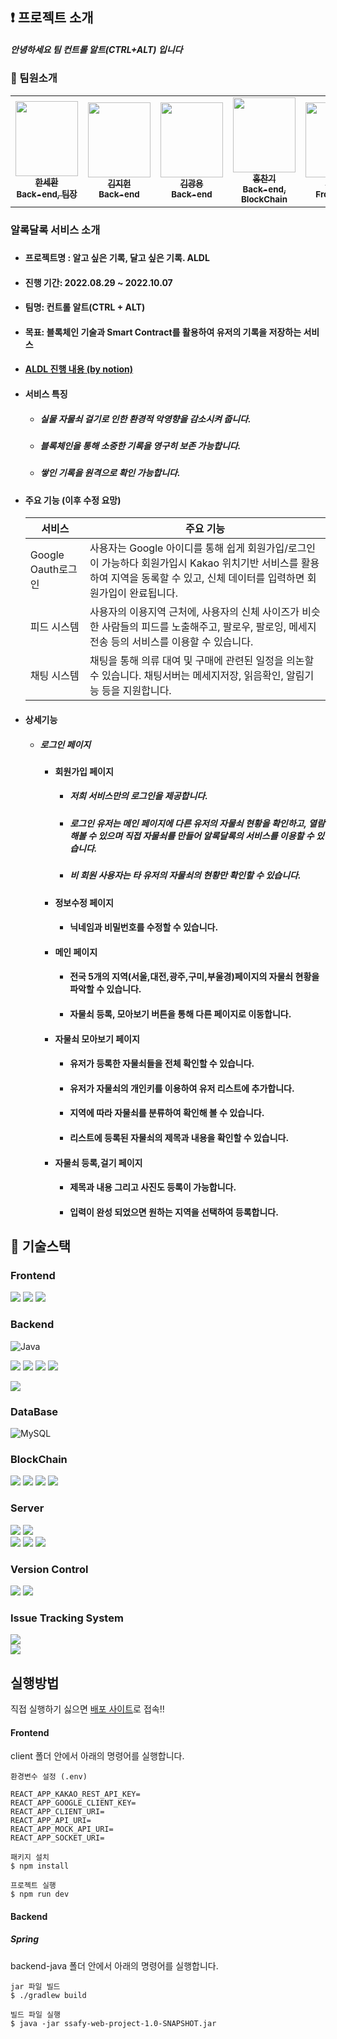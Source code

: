 ## :exclamation: 프로젝트 소개

##### 안녕하세요 팀 컨트롤 알트(CTRL+ALT) 입니다

### :raising_hand: 팀원소개

<table>
  <tr>
      <td align="center"><a href="https://github.com/abovenormal"><img src="https://avatars.githubusercontent.com/u/51263415?v=4" width="100px;" height="120px;" alt=""/><br /><sub><b>한세환<br>Back-end, 팀장<br/></b></sub></a></td>
      <td align="center"><a href="https://github.com/positivehun/"><img src="https://avatars.githubusercontent.com/u/46879750?v=4" width="100px;" height="120px;" alt=""/><br /><sub><b>김지헌<br>Back-end</b></sub></a><br /></td>      
      <td align="center"><a href="https://github.com/kky0455"><img src="https://avatars.githubusercontent.com/u/97174109?v=4" width="100px;" height="120px;" alt=""/><br /><sub><b>김광용<br>Back-end</b></sub></a><br /></td>
      <td align="center"><a href="https://github.com/Hallo0702"><img src="https://avatars.githubusercontent.com/u/74289293?v=4" width="100px;" height="120px;" alt=""/><br /><sub><b>홍찬기<br>Back-end,<br>BlockChain</b></sub></a><br /></td>
      <td align="center"><a href="https://github.com/choijinhap"><img src="https://avatars.githubusercontent.com/u/48246705?v=4" width="100px;" height="120px;" alt=""/><br /><sub><b>최진합<br>Front-end</b></sub></a><br /></td>
      <td align="center"><a href="https://github.com/YoonJuhye"><img src="https://avatars.githubusercontent.com/u/97590562?v=4" width="100px;" height="120px;" alt=""/><br /><sub><b>윤주혜<br>Front-end</b></sub></a><br /></td>

  </tr>
</table>

### 알록달록 서비스 소개

#####

- #### 프로젝트명 : 알고 싶은 기록, 달고 싶은 기록. ALDL

- #### 진행 기간: 2022.08.29 ~ 2022.10.07

- #### 팀명: 컨트롤 알트(CTRL + ALT)

- #### 목표: 블록체인 기술과 Smart Contract를 활용하여 유저의 기록을 저장하는 서비스

- #### [ALDL 진행 내용 (by notion)](https://www.notion.so/ALDL-a31e5dc9dbbd4871a839f7389f964bda)

- #### 서비스 특징

    - ##### 실물 자물쇠 걸기로 인한 환경적 악영향을 감소시켜 줍니다.

    - ##### 블록체인을 통해 소중한 기록을 영구히 보존 가능합니다.

    - ##### 쌓인 기록을 원격으로 확인 가능합니다.

- #### 주요 기능 (이후 수정 요망)

  | 서비스             | 주요 기능                                                                                                                                                                 |
  | ------------------ | ------------------------------------------------------------------------------------------------------------------------------------------------------------------------- |
  | Google Oauth로그인 | 사용자는 Google 아이디를 통해 쉽게 회원가입/로그인이 가능하다 회원가입시 Kakao 위치기반 서비스를 활용하여 지역을 동록할 수 있고, 신체 데이터를 입력하면 회원가입이 완료됩니다. |
  | 피드 시스템        | 사용자의 이용지역 근처에, 사용자의 신체 사이즈가 비슷한 사람들의 피드를 노출해주고, 팔로우, 팔로잉, 메세지 전송 등의 서비스를 이용할 수 있습니다.                                  |
  | 채팅 시스템         | 채팅을 통해 의류 대여 및 구매에 관련된 일정을 의논할 수 있습니다. 채팅서버는 메세지저장, 읽음확인, 알림기능 등을 지원합니다.                                                     |

- #### 상세기능

    - ##### 로그인 페이지
  
      - #### 회원가입 페이지
      
        - ##### 저희 서비스만의 로그인을 제공합니다.
        - ##### 로그인 유저는 메인 페이지에 다른 유저의 자물쇠 현황을 확인하고, 열람해볼 수 있으며 직접 자물쇠를 만들어 알록달록의 서비스를 이용할 수 있습니다.
        - ##### 비 회원 사용자는 타 유저의 자물쇠의 현황만 확인할 수 있습니다.

      - #### 정보수정 페이지
      
        - #### 닉네임과 비밀번호를 수정할 수 있습니다.

      - #### 메인 페이지
        
        - #### 전국 5개의 지역(서울,대전,광주,구미,부울경)페이지의 자물쇠 현황을 파악할 수 있습니다. 
        - #### 자물쇠 등록, 모아보기 버튼을 통해 다른 페이지로 이동합니다.
          
      - #### 자물쇠 모아보기 페이지
        
        - #### 유저가 등록한 자물쇠들을 전체 확인할 수 있습니다.
        - #### 유저가 자물쇠의 개인키를 이용하여 유저 리스트에 추가합니다.
        - #### 지역에 따라 자물쇠를 분류하여 확인해 볼 수 있습니다.
        - #### 리스트에 등록된 자물쇠의 제목과 내용을 확인할 수 있습니다.
        
      - #### 자물쇠 등록,걸기 페이지
        
        - #### 제목과 내용 그리고 사진도 등록이 가능합니다.
        - #### 입력이 완성 되었으면 원하는 지역을 선택하여 등록합니다.
        
        

## :wrench: 기술스택

### Frontend

<img src="https://img.shields.io/badge/TypeScript-3178C6?style=for-the-badge&logo=typescript&logoColor=white"/>
<img src="https://img.shields.io/badge/Next.js-000000?style=for-the-badge&logo=Next.js&logoColor=white"/>
<img src="https://img.shields.io/badge/Tailwind CSS-06B6D4?style=for-the-badge&logo=Next.js&logoColor=white"/>


### Backend

<img alt="Java" src="https://img.shields.io/badge/java-007396.svg?&style=for-the-badge&logo=java&logoColor=white"/> <br />

<img src="https://img.shields.io/badge/SpringBoot-6DB33F?style=for-the-badge&logo=Spring Boot&logoColor=white">
<img src="https://img.shields.io/badge/Gradle-02303A.svg?style=for-the-badge&logo=Gradle&logoColor=white">
<img src="https://img.shields.io/badge/Spring Security-6DB33F?style=for-the-badge&logo=Spring Security&logoColor=white">
<img src="https://img.shields.io/badge/Apache Tomcat-F8DC75?style=for-the-badge&logo=Apache Tomcat&logoColor=black">

<br />

<img src="https://img.shields.io/badge/-Swagger-%23Clojure?style=for-the-badge&logo=swagger&logoColor=white"><br />

### DataBase

<img alt="MySQL" src="https://img.shields.io/badge/mysql-4479A1?style=for-the-badge&logo=mysql&logoColor=white"/> <br />

### BlockChain

<img src="https://img.shields.io/badge/Solidity-%23363636.svg?style=for-the-badge&logo=solidity&logoColor=white">
<img src="https://img.shields.io/badge/Ethereum-3C3C3D?style=for-the-badge&logo=Ethereum&logoColor=white">
<img src="https://img.shields.io/badge/Ganache-5B4638?style=for-the-badge&logo=Ganache&logoColor=black">
<img src="https://img.shields.io/badge/Truffle-6699CB?style=for-the-badge&logo=Truffle&logoColor=black">


### Server

<img src="https://img.shields.io/badge/Amazon EC2-FF9900?style=for-the-badge&logo=Amazon EC2&logoColor=white"> 
<img src="https://img.shields.io/badge/Amazon S3-569A31?style=for-the-badge&logo=Amazon S3&logoColor=white">
<br />

<img src="https://img.shields.io/badge/Nginx-RED?style=for-the-badge&logo=Nginx&logoColor=white">
<img src="https://img.shields.io/badge/Docker-2496ED?style=for-the-badge&logo=Docker&logoColor=white">
<img src="https://img.shields.io/badge/JENKINS-D24939?style=for-the-badge&logo=jenkins&logoColor=white"> <br />

### **Version Control**

<img src="https://img.shields.io/badge/GitLab-FC6D26?style=for-the-badge&logo=GitLab&logoColor=white">
<img src="https://img.shields.io/badge/Git-F05032?style=for-the-badge&logo=Git&logoColor=white">

### **Issue Tracking System**

<img src="https://img.shields.io/badge/jira-%230A0FFF.svg?style=for-the-badge&logo=jira&logoColor=white"> <br />
<img src="https://img.shields.io/badge/Notion-%23000000.svg?style=for-the-badge&logo=notion&logoColor=white">

## 실행방법

직접 실행하기 싫으면 [배포 사이트](https://aldl.kro.kr/)로 접속!!

#### Frontend

client 폴더 안에서 아래의 명령어를 실행합니다.

```
환경변수 설정 (.env)

REACT_APP_KAKAO_REST_API_KEY=
REACT_APP_GOOGLE_CLIENT_KEY=
REACT_APP_CLIENT_URI=
REACT_APP_API_URI=
REACT_APP_MOCK_API_URI=
REACT_APP_SOCKET_URI=
```

```
패키지 설치
$ npm install
```

```
프로젝트 실행
$ npm run dev
```

#### Backend <br/>

##### Spring <br />

backend-java 폴더 안에서 아래의 명령어를 실행합니다.

```
jar 파일 빌드
$ ./gradlew build
```

```
빌드 파일 실행
$ java -jar ssafy-web-project-1.0-SNAPSHOT.jar
```

